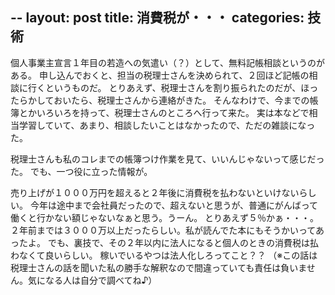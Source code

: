 --
layout: post
title: 消費税が・・・
categories: 技術
--

個人事業主宣言１年目の若造への気遣い（？）として、無料記帳相談というのがある。
申し込んでおくと、担当の税理士さんを決められて、２回ほど記帳の相談に行くというものだ。
とりあえず、税理士さんを割り振られたのだが、ほったらかしておいたら、税理士さんから連絡がきた。
そんなわけで、今までの帳簿とかいろいろを持って、税理士さんのところへ行って来た。
実は本などで相当学習していて、あまり、相談したいことはなかったので、ただの雑談になった。

税理士さんも私のコレまでの帳簿つけ作業を見て、いいんじゃないって感じだった。
でも、一つ役に立った情報が。

売り上げが１０００万円を超えると２年後に消費税を払わないといけないらしい。
今年は途中まで会社員だったので、超えないと思うが、普通にがんばって働くと行かない額じゃないなぁと思う。うーん。
とりあえず５％かぁ・・・。
２年前までは３０００万以上だったらしい。私が読んでた本にもそうかいってあったよ。
でも、裏技で、その２年以内に法人になると個人のときの消費税は払わなくて良いらしい。
稼いでいるやつは法人化しろってこと？？
（※この話は税理士さんの話を聞いた私の勝手な解釈なので間違っていても責任は負いません。気になる人は自分で調べてね♪）

